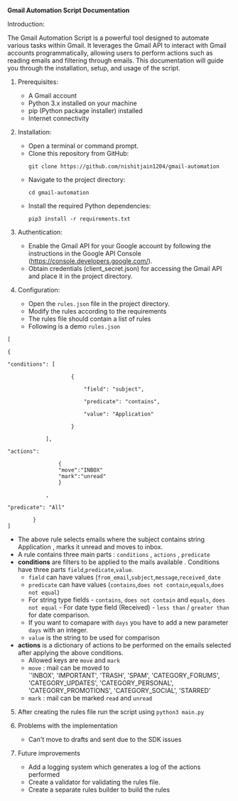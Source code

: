 
**Gmail Automation Script Documentation**

Introduction: 

The Gmail Automation Script is a powerful tool designed to automate various tasks within Gmail. It leverages the Gmail API to interact with Gmail accounts programmatically, allowing users to perform actions such as reading emails and filtering through emails. This documentation will guide you through the installation, setup, and usage of the script.

1. Prerequisites:
   - A Gmail account
   - Python 3.x installed on your machine
   - pip (Python package installer) installed
   - Internet connectivity

2. Installation:
   - Open a terminal or command prompt.
   -  Clone this repository from GitHub:
        ```
        git clone https://github.com/nishitjain1204/gmail-automation
        ```
   - Navigate to the project directory:
        ```
        cd gmail-automation
        ```
   -  Install the required Python dependencies:
        ```
        pip3 install -r requirements.txt
        ```

3. Authentication:
   - Enable the Gmail API for your Google account by following the instructions in the Google API Console (https://console.developers.google.com/).
   - Obtain credentials (client_secret.json) for accessing the Gmail API and place it in the project directory.

4. Configuration:
   - Open the  `rules.json`  file in the project directory.
   - Modify the rules according to the requirements
   - The rules file should contain a list of rules
   - Following is a demo `rules.json`
```
[

{

"conditions": [

					{
				
						"field": "subject",
						
						"predicate": "contains",
						
						"value": "Application"
						
					}
		
			],
		
"actions": 
		
				{
				"move":"INBOX"
				"mark":"unread"
				}
				
			,
		
"predicate": "All"
		
		}
]
```

- The above rule selects emails where the subject contains string Application , marks it unread and moves to inbox. 
- A rule contains three main parts : `conditions` , `actions` , `predicate`
-  **conditions** are filters to be applied to the mails available . Conditions have three parts `field`,`predicate`,`value`.
	- `field` can have values (`from_email`,`subject`,`message`,`received_date` 
	- `predicate` can have values (`contains`,`does not contain`,`equals`,`does not equal`)
	- For string type fields - `contains`, `does not contain` and `equals`, `does not equal` - For date type field (Received) - `less than` / `greater than` for date comparison.
	- If you want to comapare with `days` you have to add a new parameter `days` with an integer.  
	- `value` is the string to be used for comparison
 -  **actions** is a dictionary of actions to be performed on the emails selected after applying the above conditions. 
	 - Allowed keys are `move` and `mark`
	 - `move` : mail can be moved to  
		 `'INBOX', 'IMPORTANT', 'TRASH', 'SPAM', 'CATEGORY_FORUMS', 'CATEGORY_UPDATES', 'CATEGORY_PERSONAL', 'CATEGORY_PROMOTIONS', 'CATEGORY_SOCIAL', 'STARRED'
	 - `mark` : mail can be marked `read` and `unread`

5. After creating the rules file run the script using
        ```
        python3 main.py
        ```

6. Problems with the implementation
   - Can't move to drafts and sent due to the SDK issues

7. Future improvements
   - Add a logging system which generates a log of the actions performed
   - Create a validator for validating the rules file.
   - Create a separate rules builder to build the rules
